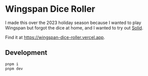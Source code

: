 # Wingspan Dice Roller

I made this over the 2023 holiday season because I wanted to play Wingspan but forgot the dice at home, and I wanted to try out [Solid](https://www.solidjs.com/).

Find it at https://wingspan-dice-roller.vercel.app.

## Development

```bash
pnpm i
pnpm dev
```

